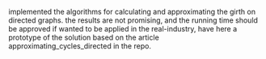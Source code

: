 implemented the algorithms for calculating and approximating the girth
on directed graphs.  the results are not promising, and the running time should 
be approved if wanted to be applied in the real-industry, have here a prototype of the
solution based on the article approximating_cycles_directed in the repo.